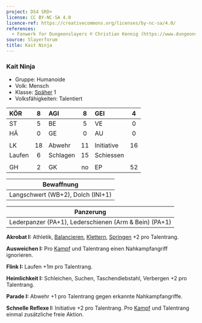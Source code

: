 ```yaml
---
project: DS4 SRD+
license: CC BY-NC-SA 4.0
licence-ref: https://creativecommons.org/licenses/by-nc-sa/4.0/
references: 
  - Fanwerk for Dungeonslayers © Christian Kennig (https://www.dungeonslayers.net/)
source: Slayerforum
title: Kait Ninja
---
```


### Kait Ninja

- Gruppe: Humanoide
- Volk: Mensch
- Klasse: [Späher](../../grw/charaktere-klasse-spaeher.md) 1
- Volksfähigkeiten: Talentiert

| KÖR    |  8  | AGI      |  8  | GEI        |  4  |
| :----- | :-: | :------- | :-: | :--------- | :-: |
| ST     |  5  | BE       |  5  | VE         |  0  |
| HÄ     |  0  | GE       |  0  | AU         |  0  |
|        |     |          |     |            |     |
| LK     | 18  | Abwehr   | 11  | Initiative | 16  |
| Laufen |  6  | Schlagen | 15  | Schiessen  |     |
|        |     |          |     |            |     |
| GH     |  2  | GK       | no  | EP         | 52  |

|            Bewaffnung             |
| :-------------------------------: |
| Langschwert (WB+2), Dolch (INI+1) |

|                       Panzerung                       |
| :---------------------------------------------------: |
| Lederpanzer (PA+1), Lederschienen (Arm & Bein) (PA+1) |

**Akrobat I:** Athletik, [Balancieren](../../grw/zauber/balancieren.md), [Klettern](../../fanwerk/zauber/klettern.md), [Springen](../../grw/zauber/springen.md) +2 pro Talentrang.

**Ausweichen I:** Pro [Kampf](../../grw/regeln-kampf.md) und Talentrang einen Nahkampfangriff ignorieren.

**Flink I:** Laufen +1m pro Talentrang.

**Heimlichkeit I:** Schleichen, Suchen, Taschendiebstahl, Verbergen +2 pro Talentrang.

**Parade I:** Abwehr +1 pro Talentrang gegen erkannte Nahkampfangriffe.

**Schnelle Reflexe I:** Initiative +2 pro Talentrang. Pro [Kampf](../../grw/regeln-kampf.md) und Talentrang einmal zusätzliche freie Aktion.

